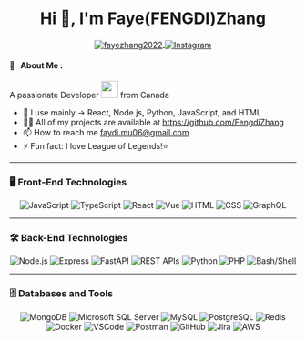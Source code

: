 <h1 align="center">Hi 👋, I'm Faye(FENGDI)Zhang</h1>
<p align="center">
  <a href="https://www.linkedin.com/in/fayezhang2022" target="blank">
    <img align="center" src="https://img.shields.io/badge/-LinkedIn-blue?style=flat&logo=linkedin&logoColor=white" alt="fayezhang2022" />
  </a>
  <a href="https://instagram.com/00fayefaye00" target="_blank">
  <img align="center" src="https://img.shields.io/badge/-Instagram-E4405F?style=flat&logo=instagram&logoColor=white" alt="Instagram" />
</a>

</p>

#### 👗 &nbsp; About Me :

A passionate Developer <img src="https://media.giphy.com/media/WUlplcMpOCEmTGBtBW/giphy.gif" width="30"> from Canada 


- 🌱 I use mainly → React, Node.js, Python, JavaScript, and HTML
- 👨‍💻 All of my projects are available at https://github.com/FengdiZhang
- 📫 How to reach me faydi.mu06@gmail.com
- ⚡ Fun fact: I love League of Legends!⭐️


---

### 🖥️ Front-End Technologies

<p align="center">
  <!-- Front-End Technologies -->
  <img src="https://img.shields.io/badge/JavaScript-F7DF1E?style=for-the-badge&logo=javascript&logoColor=black" alt="JavaScript" />
  <img src="https://img.shields.io/badge/TypeScript-3178C6?style=for-the-badge&logo=typescript&logoColor=white" alt="TypeScript" />
  <img src="https://img.shields.io/badge/React-61DAFB?style=for-the-badge&logo=react&logoColor=black" alt="React" />
  <img src="https://img.shields.io/badge/Vue-4FC08D?style=for-the-badge&logo=vue.js&logoColor=white" alt="Vue" />
  <img src="https://img.shields.io/badge/HTML-E34F26?style=for-the-badge&logo=html5&logoColor=white" alt="HTML" />
  <img src="https://img.shields.io/badge/CSS-1572B6?style=for-the-badge&logo=css3&logoColor=white" alt="CSS" />
  <img src="https://img.shields.io/badge/GraphQL-E10098?style=for-the-badge&logo=graphql&logoColor=white" alt="GraphQL" />
</p>

---

### 🛠️ Back-End Technologies

<p align="center">
  <!-- Back-End Technologies -->
  <img src="https://img.shields.io/badge/Node.js-339933?style=for-the-badge&logo=nodedotjs&logoColor=white" alt="Node.js" />
  <img src="https://img.shields.io/badge/Express-000000?style=for-the-badge&logo=express&logoColor=white" alt="Express" />
  <img src="https://img.shields.io/badge/FastAPI-009688?style=for-the-badge&logo=fastapi&logoColor=white" alt="FastAPI" />
  <img src="https://img.shields.io/badge/REST-02569B?style=for-the-badge&logo=rest&logoColor=white" alt="REST APIs" />
  <img src="https://img.shields.io/badge/Python-3776AB?style=for-the-badge&logo=python&logoColor=white" alt="Python" />
  <img src="https://img.shields.io/badge/PHP-777BB4?style=for-the-badge&logo=php&logoColor=white" alt="PHP" />
  <img src="https://img.shields.io/badge/Bash/Shell-4EAA25?style=for-the-badge&logo=gnu-bash&logoColor=white" alt="Bash/Shell" />
</p>

---

### 🗄️ Databases and Tools

<p align="center">
  <!-- Databases -->
  <img src="https://img.shields.io/badge/MongoDB-47A248?style=for-the-badge&logo=mongodb&logoColor=white" alt="MongoDB" />
  <img src="https://img.shields.io/badge/Microsoft%20SQL%20Server-CC2927?style=for-the-badge&logo=microsoft%20sql%20server&logoColor=white" alt="Microsoft SQL Server" />
  <img src="https://img.shields.io/badge/MySQL-4479A1?style=for-the-badge&logo=mysql&logoColor=white" alt="MySQL" />
  <img src="https://img.shields.io/badge/PostgreSQL-336791?style=for-the-badge&logo=postgresql&logoColor=white" alt="PostgreSQL" />
  <img src="https://img.shields.io/badge/Redis-DC382D?style=for-the-badge&logo=redis&logoColor=white" alt="Redis" />

  <!-- Tools -->
  <img src="https://img.shields.io/badge/Docker-2496ED?style=for-the-badge&logo=docker&logoColor=white" alt="Docker" />
  <img src="https://img.shields.io/badge/VSCode-007ACC?style=for-the-badge&logo=visual-studio-code&logoColor=white" alt="VSCode" />
  <img src="https://img.shields.io/badge/Postman-FF6C37?style=for-the-badge&logo=postman&logoColor=white" alt="Postman" />
  <img src="https://img.shields.io/badge/GitHub-181717?style=for-the-badge&logo=github&logoColor=white" alt="GitHub" />
  <img src="https://img.shields.io/badge/Jira-0052CC?style=for-the-badge&logo=jira&logoColor=white" alt="Jira" />
  <img src="https://img.shields.io/badge/AWS-FF9900?style=for-the-badge&logo=amazonaws&logoColor=white" alt="AWS" />
</p>

